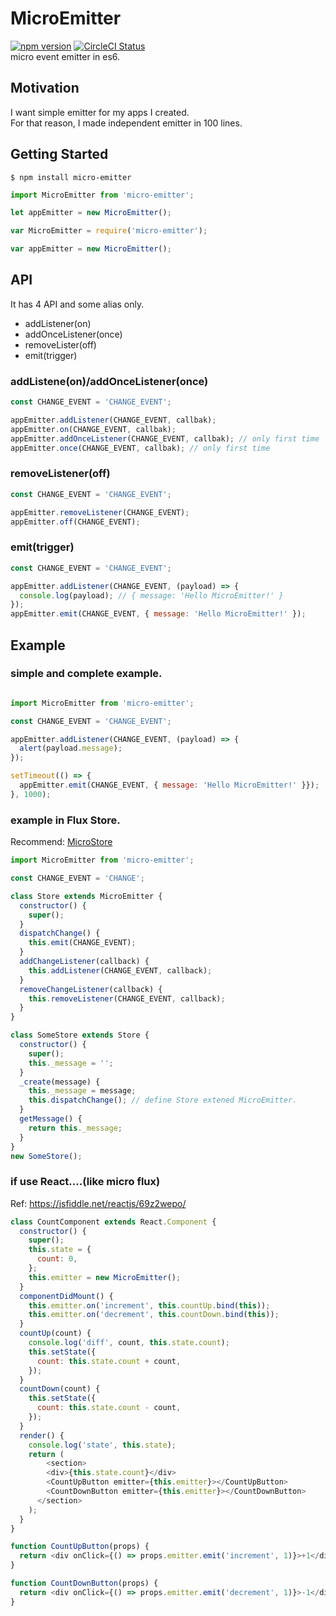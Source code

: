 # MicroEmitter
[![npm version](https://badge.fury.io/js/micro-emitter.svg)](https://badge.fury.io/js/micro-emitter)
[![CircleCI Status](https://img.shields.io/circleci/project/khirayama/micro-emitter/master.svg?style=flat&label=circle)](https://circleci.com/gh/khirayama/micro-emitter)  
micro event emitter in es6.

## Motivation
I want simple emitter for my apps I created.  
For that reason, I made independent emitter in 100 lines.

## Getting Started

```
$ npm install micro-emitter
```

```javascript
import MicroEmitter from 'micro-emitter';

let appEmitter = new MicroEmitter();
```

```javascript
var MicroEmitter = require('micro-emitter');

var appEmitter = new MicroEmitter();
```

## API
It has 4 API and some alias only.

- addListener(on)
- addOnceListener(once)
- removeLister(off)
- emit(trigger)


### addListene(on)/addOnceListener(once)

```javascript
const CHANGE_EVENT = 'CHANGE_EVENT';

appEmitter.addListener(CHANGE_EVENT, callbak);
appEmitter.on(CHANGE_EVENT, callbak);
appEmitter.addOnceListener(CHANGE_EVENT, callbak); // only first time
appEmitter.once(CHANGE_EVENT, callbak); // only first time
```

### removeListener(off)

```javascript
const CHANGE_EVENT = 'CHANGE_EVENT';

appEmitter.removeListener(CHANGE_EVENT);
appEmitter.off(CHANGE_EVENT);
```

### emit(trigger)

```javascript
const CHANGE_EVENT = 'CHANGE_EVENT';

appEmitter.addListener(CHANGE_EVENT, (payload) => {
  console.log(payload); // { message: 'Hello MicroEmitter!' }
});
appEmitter.emit(CHANGE_EVENT, { message: 'Hello MicroEmitter!' });
```

## Example

### simple and complete example.

```javascript

import MicroEmitter from 'micro-emitter';

const CHANGE_EVENT = 'CHANGE_EVENT';

appEmitter.addListener(CHANGE_EVENT, (payload) => {
  alert(payload.message);
});

setTimeout(() => {
  appEmitter.emit(CHANGE_EVENT, { message: 'Hello MicroEmitter!' }});
}, 1000);

```

### example in Flux Store.
Recommend: [MicroStore](https://github.com/khirayama/MicroStore)

```javascript
import MicroEmitter from 'micro-emitter';

const CHANGE_EVENT = 'CHANGE';

class Store extends MicroEmitter {
  constructor() {
    super();
  }
  dispatchChange() {
    this.emit(CHANGE_EVENT);
  }
  addChangeListener(callback) {
    this.addListener(CHANGE_EVENT, callback);
  }
  removeChangeListener(callback) {
    this.removeListener(CHANGE_EVENT, callback);
  }
}

class SomeStore extends Store {
  constructor() {
    super();
    this._message = '';
  }
  _create(message) {
    this._message = message;
    this.dispatchChange(); // define Store extened MicroEmitter.
  }
  getMessage() {
    return this._message;
  }
}
new SomeStore();
```


### if use React....(like micro flux)
Ref: https://jsfiddle.net/reactjs/69z2wepo/

```javascript
class CountComponent extends React.Component {
  constructor() {
    super();
    this.state = {
      count: 0,
    };
    this.emitter = new MicroEmitter();
  }
  componentDidMount() {
    this.emitter.on('increment', this.countUp.bind(this));
    this.emitter.on('decrement', this.countDown.bind(this));
  }
  countUp(count) {
  	console.log('diff', count, this.state.count);
    this.setState({
      count: this.state.count + count,
    });
  }
  countDown(count) {
    this.setState({
      count: this.state.count - count,
    });
  }
  render() {
  	console.log('state', this.state);
    return (
    	<section>
      	<div>{this.state.count}</div>
      	<CountUpButton emitter={this.emitter}></CountUpButton>
      	<CountDownButton emitter={this.emitter}></CountDownButton>
      </section>
    );
  }
}

function CountUpButton(props) {
  return <div onClick={() => props.emitter.emit('increment', 1)}>+1</div>;
}

function CountDownButton(props) {
  return <div onClick={() => props.emitter.emit('decrement', 1)}>-1</div>;
}
```
